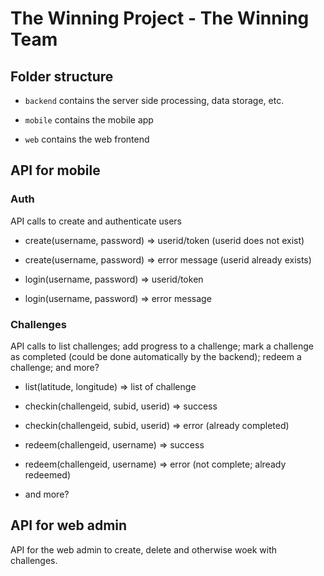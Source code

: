 # The Winning Project - The Winning Team

## Folder structure

- `backend` contains the server side processing, data storage, etc.

- `mobile` contains the mobile app

- `web` contains the web frontend
  
## API for mobile

### Auth

API calls to create and authenticate users

- create(username, password) => userid/token (userid does not exist)

- create(username, password) => error message (userid already exists)

- login(username, password) => userid/token

- login(username, password) => error message
  
### Challenges

API calls to list challenges; add progress to a challenge; mark a challenge as completed (could be done automatically by the backend); redeem a challenge; and more?

- list(latitude, longitude) => list of challenge

- checkin(challengeid, subid, userid) => success

- checkin(challengeid, subid, userid) => error (already completed)

- redeem(challengeid, username) => success

- redeem(challengeid, username) => error (not complete; already redeemed)

- and more?

## API for web admin

API for the web admin to create, delete and otherwise woek with challenges.
